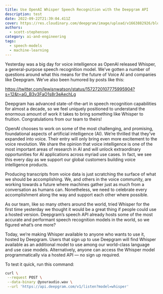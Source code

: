```yaml
---
title: Use OpenAI Whisper Speech Recognition with the Deepgram API
description: test
date: 2022-09-22T21:39:04.411Z
cover: https://res.cloudinary.com/deepgram/image/upload/v1663882926/blog/use-openai-whisper-speech-recognition-with-the-deepgram-api/open-ai-whisper-w-deepgram-code-blog_2x_kldwgp.jpg
authors:
  - scott-stephenson
category: ai-and-engineering
tags:
  - speech-models
  - machine-learning
---
```

Yesterday was a big day for voice intelligence as OpenAI released Whisper, a general-purpose speech recognition model. We’ve gotten a number of questions around what this means for the future of Voice AI and companies like Deepgram. We’ve also been humored by posts like this:



https://twitter.com/lewisnwatson/status/1572720107775995904?s=12&t=aG_B3v3FaO1s8r3eAechLg


Deepgram has advanced state-of-the-art in speech recognition capabilities for almost a decade, so we feel uniquely positioned to understand the enormous amount of work it takes to bring something like Whisper to fruition. Congratulations from our team to theirs!



OpenAI chooses to work on some of the most challenging, and promising, foundational aspects of artificial intelligence (AI). We’re thrilled that they’ve expanded into voice. Their entry will only bring even more excitement to the voice revolution. We share the opinion that voice intelligence is one of the most important areas of research in AI and will unlock extraordinary opportunities for AI applications across myriad use cases. In fact, we see this every day as we support our global customers building voice intelligence products.



Producing transcripts from voice data is just scratching the surface of what we should be accomplishing. We, and others in the voice community, are working towards a future where machines gather just as much from a conversation as humans can. Nonetheless, we need to celebrate every accomplishment along the way and support each other where possible.



As our team, like so many others around the world, tried Whisper for the first time yesterday we thought it would be a great thing if people could use a hosted version. Deepgram’s speech API already hosts some of the most accurate and performant speech recognition models in the world, so we figured what’s one more?



Today, we’re making Whisper available to anyone who wants to use it, hosted by Deepgram. Users that sign up to use Deepgram will find Whisper available as an additional model to use among our world-class language and use case models. Alternatively, anyone can access the Whisper model programmatically via a hosted API — no sign up required.



To test it quick, run this command:



```bash
curl \
 --request POST \
 --data-binary @youraudio.wav \
 --url 'https://api.deepgram.com/v1/listen?model=whisper'
```
